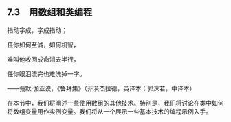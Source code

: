    

## 7.3　用数组和类编程

指动字成，字成指动；

任你如何至诚，如何机智，

难叫他收回成命消去半行，

任你眼泪流完也难洗掉一字。

——莪默·伽亚谟，《鲁拜集》（菲茨杰拉德，英译本；郭沫若，中译本）

在本节中，我们将阐述一些使用数组的其他技术。特别是，我们将讨论在类中如何将数组变量用作实例变量。我们将从一个展示一些基本技术的编程示例入手。